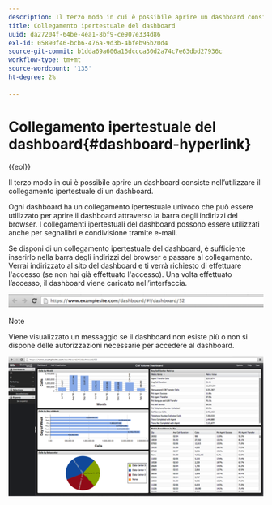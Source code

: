 ```yaml
---
description: Il terzo modo in cui è possibile aprire un dashboard consiste nell’utilizzare il collegamento ipertestuale di un dashboard.
title: Collegamento ipertestuale del dashboard
uuid: da27204f-64be-4ea1-8bf9-ce907e334d86
exl-id: 05890f46-bcb6-476a-9d3b-4bfeb95b20d4
source-git-commit: b1dda69a606a16dccca30d2a74c7e63dbd27936c
workflow-type: tm+mt
source-wordcount: '135'
ht-degree: 2%

---
```


# Collegamento ipertestuale del dashboard{#dashboard-hyperlink}

{{eol}}

Il terzo modo in cui è possibile aprire un dashboard consiste nell’utilizzare il collegamento ipertestuale di un dashboard.

Ogni dashboard ha un collegamento ipertestuale univoco che può essere utilizzato per aprire il dashboard attraverso la barra degli indirizzi del browser. I collegamenti ipertestuali del dashboard possono essere utilizzati anche per segnalibri e condivisione tramite e-mail.

Se disponi di un collegamento ipertestuale del dashboard, è sufficiente inserirlo nella barra degli indirizzi del browser e passare al collegamento. Verrai indirizzato al sito del dashboard e ti verrà richiesto di effettuare l&#39;accesso (se non hai già effettuato l&#39;accesso). Una volta effettuato l’accesso, il dashboard viene caricato nell’interfaccia.

![](assets/db_hyperlink.png)

>[!NOTE]
>
>Viene visualizzato un messaggio se il dashboard non esiste più o non si dispone delle autorizzazioni necessarie per accedere al dashboard.

![](assets/db_hyperlink2.png)
